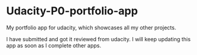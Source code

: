 # Udacity-P0-portfolio-app
My portfolio app for udacity, which showcases all my other projects.

I have submitted and got it reviewed from udacity. I will keep updating this app as soon as I complete other apps.
